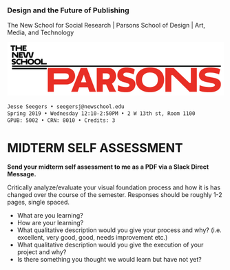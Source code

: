 ### Design and the Future of Publishing

The New School for Social Research | Parsons School of Design | Art, Media, and Technology

![Parsons_Logo3_Large_RGB](Parsons_Logo3_Large_RGB.jpg)

~~~~
Jesse Seegers • seegersj@newschool.edu
Spring 2019 • Wednesday 12:10-2:50PM • 2 W 13th st, Room 1100
GPUB: 5002 • CRN: 8010 • Credits: 3
~~~~

# MIDTERM SELF ASSESSMENT  

**Send your midterm self assessment to me as a PDF via a Slack Direct Message.**

Critically analyze/evaluate your visual foundation process and how it is has changed over the course of the semester. Responses should be roughly  1-2 pages, single spaced. 

* What are you learning? 
* How are your learning?
* What qualitative description would you give your process and why? (i.e. excellent, very good, good, needs improvement etc.)
* What qualitative description would you give the execution of your project and why?
* Is there something you thought we would learn but have not yet?
